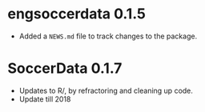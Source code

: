 # engsoccerdata 0.1.5

* Added a `NEWS.md` file to track changes to the package.

# SoccerData 0.1.7

* Updates to R/, by refractoring and cleaning up code.
* Update till 2018
